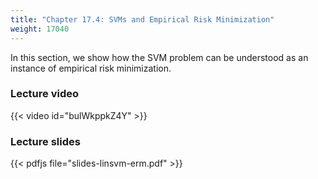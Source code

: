 ```yaml
---
title: "Chapter 17.4: SVMs and Empirical Risk Minimization"
weight: 17040
---
```

In this section, we show how the SVM problem can be understood as an instance of empirical risk minimization. 

<!--more-->

### Lecture video

{{< video id="bulWkppkZ4Y" >}}

### Lecture slides

{{< pdfjs file="slides-linsvm-erm.pdf" >}}
